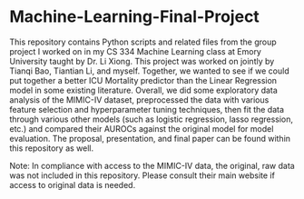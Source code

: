 # Machine-Learning-Final-Project

This repository contains Python scripts and related files from the group project I worked on in my CS 334 Machine Learning class at Emory University taught by Dr. Li Xiong. This project was worked on jointly by Tianqi Bao, Tiantian Li, and myself. Together, we wanted to see if we could put together a better ICU Mortality predictor than the Linear Regression model in some existing literature. Overall, we did some exploratory data analysis of the MIMIC-IV dataset, preprocessed the data with various feature selection and hyperparameter tuning techniques, then fit the data through various other models (such as logistic regression, lasso regression, etc.) and compared their AUROCs against the original model for model evaluation. The proposal, presentation, and final paper can be found within this repository as well. 

Note: In compliance with access to the MIMIC-IV data, the original, raw data was not included in this repository. Please consult their main website if access to original data is needed.


